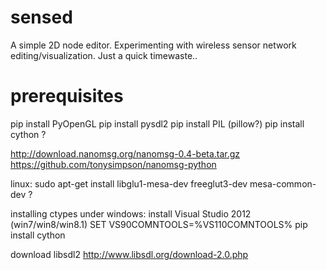 sensed
======

A simple 2D node editor. Experimenting with wireless sensor network editing/visualization. Just a quick timewaste..


prerequisites
=============

pip install PyOpenGL
pip install pysdl2
pip install PIL (pillow?)
pip install cython ?

http://download.nanomsg.org/nanomsg-0.4-beta.tar.gz
https://github.com/tonysimpson/nanomsg-python

linux:
    sudo apt-get install libglu1-mesa-dev freeglut3-dev mesa-common-dev ?

installing ctypes under windows:
    install Visual Studio 2012 (win7/win8/win8.1)
    SET VS90COMNTOOLS=%VS110COMNTOOLS%
    pip install cython

download libsdl2
http://www.libsdl.org/download-2.0.php
